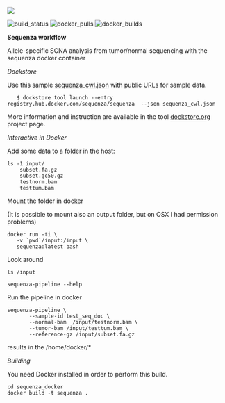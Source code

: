 ![](https://bytebucket.org/sequenzatools/icons/raw/da034ccc8c1ab5f5f8e020402267bd3f2dd5d361/svg/sequenza_tools/sequenzaalpha_150.svg)

![build_status](https://img.shields.io/docker/build/sequenza/sequenza.svg)
![docker_pulls](https://img.shields.io/docker/pulls/sequenza/sequenza.svg)
![docker_builds](https://img.shields.io/docker/automated/sequenza/sequenza.svg)

**Sequenza workflow**

Allele-specific SCNA analysis from tumor/normal sequencing with the sequenza docker container

*Dockstore*

Use this sample [sequenza_cwl.json](https://bitbucket.org/sequenzatools/sequenza_docker/raw/4d5571f6bb07ba0d99789973efab44723118605a/sequenza_cwl.json) with public URLs for sample data.

```
   $ dockstore tool launch --entry registry.hub.docker.com/sequenza/sequenza  --json sequenza_cwl.json
```

More information and instruction are available in the tool [dockstore.org](https://dockstore.org/containers/registry.hub.docker.com/sequenza/sequenza) project page.


*Interactive in Docker*

Add some data to a folder in the host:

```
ls -1 input/
    subset.fa.gz
    subset.gc50.gz
    testnorm.bam
    testtum.bam
```

Mount the folder in docker

(It is possible to mount also an output folder, but on OSX I had permission problems)

```
docker run -ti \
   -v `pwd`/input:/input \
   sequenza:latest bash

```

Look around
```
ls /input

sequenza-pipeline --help
```

Run the pipeline in docker

```
sequenza-pipeline \
       --sample-id test_seq_doc \
       --normal-bam  /input/testnorm.bam \
       --tumor-bam /input/testtum.bam \
       --reference-gz /input/subset.fa.gz
```

results in the /home/docker/*

*Building*

You need Docker installed in order to perform this build.

```
cd sequenza_docker
docker build -t sequenza .
```
